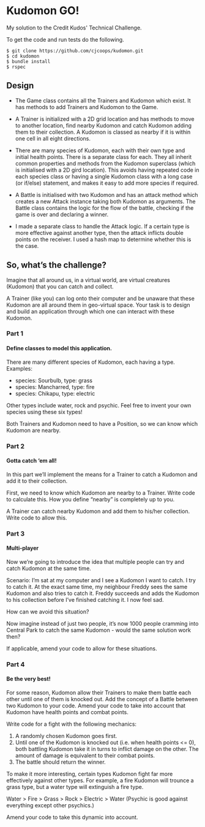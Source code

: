 # Kudomon GO!
My solution to the Credit Kudos' Technical Challenge.

To get the code and run tests do the following.
```
$ git clone https://github.com/cjcoops/kudomon.git
$ cd kudomon
$ bundle install
$ rspec
```

## Design
* The Game class contains all the Trainers and Kudomon which exist. It has methods to add Trainers and Kudomon to the Game.

* A Trainer is initialized with a 2D grid location and has methods to move to another location, find nearby Kudomon and catch Kudomon adding them to their collection. A Kudomon is classed as nearby if it is within one cell in all eight directions.

* There are many species of Kudomon, each with their own type and initial health points. There is a separate class for each. They all inherit common properties and methods from the Kudomon superclass (which is initialised with a 2D gird location). This avoids having repeated code in each species class or having a single Kudomon class with a long case (or if/else) statement, and makes it easy to add more species if required.

* A Battle is initialised with two Kudomon and has an attack method which creates a new Attack instance taking both Kudomon as arguments. The Battle class contains the logic for the flow of the battle, checking if the game is over and declaring a winner.

* I made a separate class to handle the Attack logic. If a certain type is more effective against another type, then the attack inflicts double points on the receiver. I used a hash map to determine whether this is the case.


## So, what’s the challenge?
Imagine that all around us, in a virtual world, are virtual creatures (Kudomon) that you can catch and collect.

A Trainer (like you) can log onto their computer and be unaware that these Kudomon are all around them in geo-virtual space. Your task is to design and build an application through which one can interact with these Kudomon.

### Part 1
#### Define classes to model this application.
There are many different species of Kudomon, each having a type. Examples:

- species: Sourbulb, type: grass
- species: Mancharred, type: fire
- species: Chikapu, type: electric

Other types include water, rock and psychic. Feel free to invent your own species using these six types!

Both Trainers and Kudomon need to have a Position, so we can know which Kudomon are nearby.


### Part 2
#### Gotta catch ‘em all!
In this part we’ll implement the means for a Trainer to catch a Kudomon and add it to their collection.

First, we need to know which Kudomon are nearby to a Trainer. Write code to calculate this. How you define “nearby” is completely up to you.

A Trainer can catch nearby Kudomon and add them to his/her collection. Write code to allow this.

### Part 3
#### Multi-player
Now we’re going to introduce the idea that multiple people can try and catch Kudomon at the same time.

Scenario:
I’m sat at my computer and I see a Kudomon I want to catch. I try to catch it.
At the exact same time, my neighbour Freddy sees the same Kudomon and also tries to catch it.
Freddy succeeds and adds the Kudomon to his collection before I’ve finished catching it.
I now feel sad.

How can we avoid this situation?

Now imagine instead of just two people, it’s now 1000 people cramming into Central Park to catch the same Kudomon - would the same solution work then?

If applicable, amend your code to allow for these situations.

### Part 4
#### Be the very best!
For some reason, Kudomon allow their Trainers to make them battle each other until one of them is knocked out. Add the concept of a Battle between two Kudomon to your code. Amend your code to take into account that Kudomon have health points and combat points.

Write code for a fight with the following mechanics:

1. A randomly chosen Kudomon goes first.
2. Until one of the Kudomon is knocked out (i.e. when health points <= 0), both battling Kudomon take it in turns to inflict damage on the other. The amount of damage is equivalent to their combat points.
3. The battle should return the winner.

To make it more interesting, certain types Kudomon fight far more effectively against other types. For example, a fire Kudomon will trounce a grass type, but a water type will extinguish a fire type.

Water > Fire > Grass > Rock > Electric > Water
(Psychic is good against everything except other psychics.)

Amend your code to take this dynamic into account.
